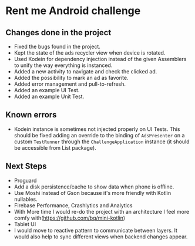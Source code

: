 # Rent me Android challenge

## Changes done in the project

- Fixed the bugs found in the project.
- Kept the state of the ads recycler view when device is rotated.
- Used Kodein for dependency injection instead of the given Assemblers to unify the way everything is instanced.
- Added a new activity to navigate and check the clicked ad.
- Added the possibility to mark an ad as favorite.
- Added error management and pull-to-refresh.
- Added an example UI Test.
- Added an example Unit Test.

## Known errors

- Kodein instance is sometimes not injected properly on UI Tests. This should be fixed adding an override
to the binding of `AdsPresenter` on a custom `TestRunner` through the `ChallengeApplication` instance (it should be accessible from List package).

## Next Steps

- Proguard
- Add a disk persistence/cache to show data when phone is offline.
- Use Moshi instead of Gson because it's  more friendly with Kotlin nullables.
- Firebase Performance, Crashlytics and Analytics
- With More time I would re-do the project with an architecture I feel more comfy with(https://github.com/bq/mini-kotlin)
- Tablet UI
- I would move to reactive pattern to communicate between layers. It would also help to sync different views when backend changes appear.